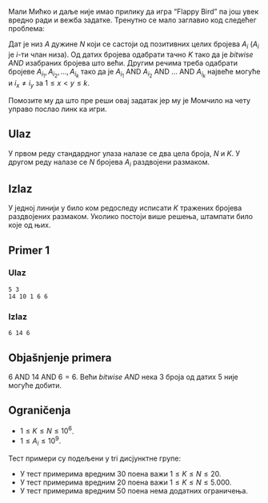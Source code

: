 Мали Мићко и даље није имао прилику да игра “Flappy Bird” па још увек вредно ради и вежба задатке. Тренутно се мало заглавио код следећег проблема:

Дат је низ $А$ дужине $N$ који се састоји од позитивних целих бројева $А_i$ ($А_i$ је $i$-ти члан низа). Од датих бројева одабрати тачно $K$ тако да је *bitwise AND* изабраних бројева што већи. Другим речима треба одабрати бројеве $А_{i_1}, А_{i_2}, \ldots, А_{i_k}$ тако да је $А_{i_1} \text{ AND } А_{i_2} \text{ AND } \ldots \text{ AND } А_{i_k}$ највеће могуће и $i_x \neq i_y$ за $1\leq x < y \leq k$. 

Помозите му да што пре реши овај задатак јер му је Момчило на чету управо послао линк ка игри.

## Ulaz
У првом реду стандардног улаза налазе се два цела броја, $N$ и $K$. У другом реду налазе се $N$ бројева $А_i$ раздвојени размаком.

## Izlaz
У једној линији у било ком редоследу исписати $K$ тражених бројева раздвојених размаком. Уколико постоји више решења, штампати било које од њих.

## Primer 1
### Ulaz
```
5 3
14 10 1 6 6
```

### Izlaz
```
6 14 6
```

## Objašnjenje primera
$6 \text{ AND } 14 \text{ AND } 6=6$. Већи *bitwise AND* нека $3$ броја од датих $5$ није могуће добити.

## Ograničenja

* $1\leq K \leq N \leq 10^6$.
* $1\leq А_i \leq 10^9$.

Тест примери су подељени у tri дисјунктне групе:

* У тест примерима вредним $30$ поена важи $1\leq K\leq N\leq 20$.
* У тест примерима вредним $20$ поена важи $1\leq K \leq N\leq 5.000$.
* У тест примерима вредним $50$ поена нема додатних ограничења.
